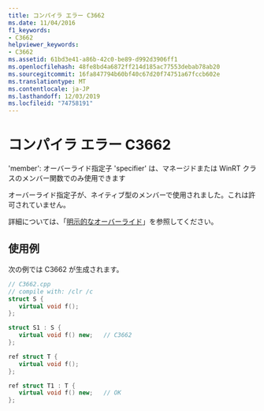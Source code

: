 ```yaml
---
title: コンパイラ エラー C3662
ms.date: 11/04/2016
f1_keywords:
- C3662
helpviewer_keywords:
- C3662
ms.assetid: 61bd3e41-a86b-42c0-be89-d992d3906ff1
ms.openlocfilehash: 48fe8bd4a6872ff214d185ac77553debab78ab20
ms.sourcegitcommit: 16fa847794b60bf40c67d20f74751a67fccb602e
ms.translationtype: MT
ms.contentlocale: ja-JP
ms.lasthandoff: 12/03/2019
ms.locfileid: "74758191"
---
```

# <a name="compiler-error-c3662"></a>コンパイラ エラー C3662

'member': オーバーライド指定子 'specifier' は、マネージドまたは WinRT クラスのメンバー関数でのみ使用できます

オーバーライド指定子が、ネイティブ型のメンバーで使用されました。これは許可されていません。

詳細については、「[明示的なオーバーライド](../../extensions/explicit-overrides-cpp-component-extensions.md)」を参照してください。

## <a name="example"></a>使用例

次の例では C3662 が生成されます。

```cpp
// C3662.cpp
// compile with: /clr /c
struct S {
   virtual void f();
};

struct S1 : S {
   virtual void f() new;   // C3662
};

ref struct T {
   virtual void f();
};

ref struct T1 : T {
   virtual void f() new;   // OK
};
```
